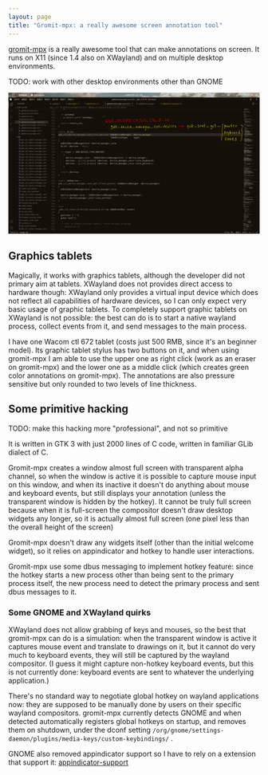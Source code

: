 ```yaml
---
layout: page
title: "Gromit-mpx: a really awesome screen annotation tool"
---
```


[gromit-mpx](https://github.com/bk138/gromit-mpx) is a really awesome tool that can make annotations on screen. It runs on X11 (since 1.4 also on XWayland) and on multiple desktop environments.

TODO: work with other desktop environments other than GNOME

![gromit mpx on GNOME with VSCodium and appindicator extension](static/2021-10-24-1.png "gromit mpx on GNOME with VSCodium and appindicator extension")

## Graphics tablets
Magically, it works with graphics tablets, although the developer did not primary aim at tablets. XWayland does not provides direct access to hardware though: XWayland only provides a virtual input device which does not reflect all capabilities of hardware devices, so I can only expect very basic usage of graphic tablets. To completely support graphic tablets on XWayland is not possible: the best can do is to start a native wayland process, collect events from it, and send messages to the main process.

I have one Wacom ctl 672 tablet (costs just 500 RMB, since it's an beginner model). Its graphic tablet stylus has two buttons on it, and when using gromit-mpx I am able to use the upper one as right click (work as an eraser on gromit-mpx) and the lower one as a middle click (which creates green color annotations on gromit-mpx). The annotations are also pressure sensitive but only rounded to two levels of line thickness.

## Some primitive hacking
TODO: make this hacking more "professional", and not so primitive

It is written in GTK 3 with just 2000 lines of C code, written in familiar GLib dialect of C.

Gromit-mpx creates a window almost full screen with transparent alpha channel, so when the window is active it is possible to capture mouse input on this window, and when its inactive it doesn't do anything about mouse and keyboard events, but still displays your annotation (unless the transparent window is hidden by the hotkey). It cannot be truly full screen because when it is full-screen the compositor doesn't draw desktop widgets any longer, so it is actually almost full screen (one pixel less than the overall height of the screen)

Gromit-mpx doesn't draw any widgets itself (other than the initial welcome widget), so it relies on appindicator and hotkey to handle user interactions.

Gromit-mpx use some dbus messaging to implement hotkey feature: since the hotkey starts a new process other than being sent to the primary process itself, the new process need to detect the primary process and sent dbus messages to it.

### Some GNOME and XWayland quirks
XWayland does not allow grabbing of keys and mouses, so the best that gromit-mpx can do is a simulation: when the transparent window is active it captures mouse event and translate to drawings on it, but it cannot do very much to keyboard events, they will still be captured by the wayland compositor. (I guess it might capture non-hotkey keyboard events, but this is not currently done: keyboard events are sent to whatever the underlying application.)

There's no standard way to negotiate global hotkey on wayland applications now: they are supposed to be manually done by users on their specific wayland compositors. gromit-mpx currently detects GNOME and when detected automatically registers global hotkeys on startup, and removes them on shutdown, under the dconf setting `/org/gnome/settings-daemon/plugins/media-keys/custom-keybindings/` .

GNOME also removed appindicator support so I have to rely on a extension that support it: [appindicator-support](https://extensions.gnome.org/extension/615/appindicator-support/)
